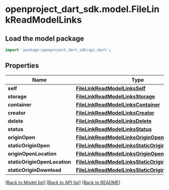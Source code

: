 # openproject_dart_sdk.model.FileLinkReadModelLinks

## Load the model package
```dart
import 'package:openproject_dart_sdk/api.dart';
```

## Properties
Name | Type | Description | Notes
------------ | ------------- | ------------- | -------------
**self** | [**FileLinkReadModelLinksSelf**](FileLinkReadModelLinksSelf.md) |  | 
**storage** | [**FileLinkReadModelLinksStorage**](FileLinkReadModelLinksStorage.md) |  | 
**container** | [**FileLinkReadModelLinksContainer**](FileLinkReadModelLinksContainer.md) |  | 
**creator** | [**FileLinkReadModelLinksCreator**](FileLinkReadModelLinksCreator.md) |  | 
**delete** | [**FileLinkReadModelLinksDelete**](FileLinkReadModelLinksDelete.md) |  | [optional] 
**status** | [**FileLinkReadModelLinksStatus**](FileLinkReadModelLinksStatus.md) |  | [optional] 
**originOpen** | [**FileLinkReadModelLinksOriginOpen**](FileLinkReadModelLinksOriginOpen.md) |  | 
**staticOriginOpen** | [**FileLinkReadModelLinksStaticOriginOpen**](FileLinkReadModelLinksStaticOriginOpen.md) |  | 
**originOpenLocation** | [**FileLinkReadModelLinksOriginOpenLocation**](FileLinkReadModelLinksOriginOpenLocation.md) |  | 
**staticOriginOpenLocation** | [**FileLinkReadModelLinksStaticOriginOpenLocation**](FileLinkReadModelLinksStaticOriginOpenLocation.md) |  | 
**staticOriginDownload** | [**FileLinkReadModelLinksStaticOriginDownload**](FileLinkReadModelLinksStaticOriginDownload.md) |  | 

[[Back to Model list]](../README.md#documentation-for-models) [[Back to API list]](../README.md#documentation-for-api-endpoints) [[Back to README]](../README.md)


